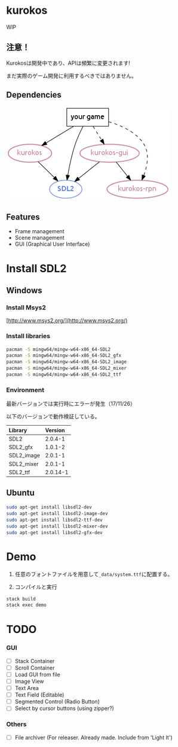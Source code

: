 # kurokos

WIP

## 注意！
Kurokosは開発中であり、APIは頻繁に変更されます!

まだ実際のゲーム開発に利用するべきではありません。

## Dependencies

![Dependencies](./doc/depend.png)

## Features
- Frame management
- Scene management
- GUI (Graphical User Interface)

# Install SDL2

## Windows

### Install Msys2
[http://www.msys2.org/](http://www.msys2.org/)

### Install libraries
```sh
pacman -S mingw64/mingw-w64-x86_64-SDL2
pacman -S mingw64/mingw-w64-x86_64-SDL2_gfx
pacman -S mingw64/mingw-w64-x86_64-SDL2_image
pacman -S mingw64/mingw-w64-x86_64-SDL2_mixer
pacman -S mingw64/mingw-w64-x86_64-SDL2_ttf
```

### Environment

最新バージョンでは実行時にエラーが発生（17/11/26）

以下のバージョンで動作検証している。

| Library    | Version  |
|:-----------|:---------|
| SDL2       | 2.0.4-1  |
| SDL2_gfx   | 1.0.1-2  |
| SDL2_image | 2.0.1-1  |
| SDL2_mixer | 2.0.1-1  |
| SDL2_ttf   | 2.0.14-1 |

## Ubuntu

```sh
sudo apt-get install libsdl2-dev
sudo apt-get install libsdl2-image-dev
sudo apt-get install libsdl2-ttf-dev
sudo apt-get install libsdl2-mixer-dev
sudo apt-get install libsdl2-gfx-dev
```

# Demo

1. 任意のフォントファイルを用意して`_data/system.ttf`に配置する。

2. コンパイルと実行

```sh
stack build
stack exec demo
```

# TODO

### GUI
- [ ] Stack Container
- [ ] Scroll Container
- [ ] Load GUI from file
- [ ] Image View
- [ ] Text Area
- [ ] Text Field (Editable)
- [ ] Segmented Control (Radio Button)
- [ ] Select by cursor buttons (using zipper?)

### Others
- [ ] File archiver (For releaser. Already made. Include from 'Light It')
